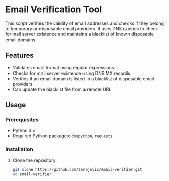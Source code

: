 # Email Verification Tool

This script verifies the validity of email addresses and checks if they belong to temporary or disposable email providers. It uses DNS queries to check for mail server existence and maintains a blacklist of known disposable email domains.

## Features

- Validates email format using regular expressions.
- Checks for mail server existence using DNS MX records.
- Verifies if an email domain is listed in a blacklist of disposable email providers.
- Can update the blacklist file from a remote URL.

## Usage

### Prerequisites

- Python 3.x
- Required Python packages: `dnspython`, `requests`

### Installation

1. Clone the repository:
   ```bash
   git clone https://github.com/savojovic/email-verifier.git
   cd email-verifier